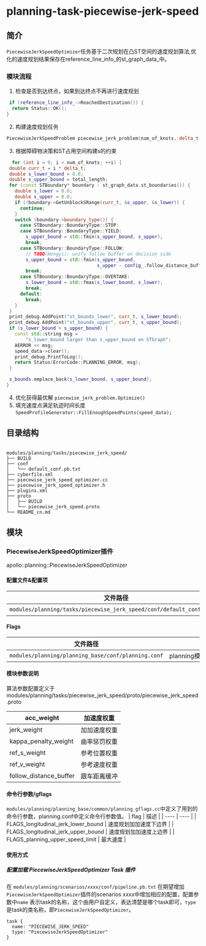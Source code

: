 planning-task-piecewise-jerk-speed
============

## 简介

`PiecewiseJerkSpeedOptimizer`任务基于二次规划在凸ST空间的速度规划算法,优化的速度规划结果保存在reference_line_info_的st_graph_data_中。

### 模块流程
1. 检查是否到达终点，如果到达终点不再进行速度规划
  ```c++
   if (reference_line_info_->ReachedDestination()) {
    return Status::OK();
  }
  ```
  2. 构建速度规划任务
   ```c++
   PiecewiseJerkSpeedProblem piecewise_jerk_problem(num_of_knots, delta_t,  init_s);
   ```
  3. 根据障碍物决策和ST占用空间构建s的约束
   ```c++
     for (int i = 0; i < num_of_knots; ++i) {
    double curr_t = i * delta_t;
    double s_lower_bound = 0.0;
    double s_upper_bound = total_length;
    for (const STBoundary* boundary : st_graph_data.st_boundaries()) {
      double s_lower = 0.0;
      double s_upper = 0.0;
      if (!boundary->GetUnblockSRange(curr_t, &s_upper, &s_lower)) {
        continue;
      }
      switch (boundary->boundary_type()) {
        case STBoundary::BoundaryType::STOP:
        case STBoundary::BoundaryType::YIELD:
          s_upper_bound = std::fmin(s_upper_bound, s_upper);
          break;
        case STBoundary::BoundaryType::FOLLOW:
          // TODO(Hongyi): unify follow buffer on decision side
          s_upper_bound = std::fmin(s_upper_bound,
                                    s_upper - config_.follow_distance_buffer());
          break;
        case STBoundary::BoundaryType::OVERTAKE:
          s_lower_bound = std::fmax(s_lower_bound, s_lower);
          break;
        default:
          break;
      }
    }
    print_debug.AddPoint("st_bounds_lower", curr_t, s_lower_bound);
    print_debug.AddPoint("st_bounds_upper", curr_t, s_upper_bound);
    if (s_lower_bound > s_upper_bound) {
      const std::string msg =
          "s_lower_bound larger than s_upper_bound on STGraph";
      AERROR << msg;
      speed_data->clear();
      print_debug.PrintToLog();
      return Status(ErrorCode::PLANNING_ERROR, msg);
    }

    s_bounds.emplace_back(s_lower_bound, s_upper_bound);
  }
   ```
  4.  优化获得最优解
   `piecewise_jerk_problem.Optimize()`
   5. 填充速度点满足轨迹时间长度
   `SpeedProfileGenerator::FillEnoughSpeedPoints(speed_data);`

## 目录结构

```shell

modules/planning/tasks/piecewise_jerk_speed/
├── BUILD
├── conf
│   └── default_conf.pb.txt
├── cyberfile.xml
├── piecewise_jerk_speed_optimizer.cc
├── piecewise_jerk_speed_optimizer.h
├── plugins.xml
├── proto
│   ├── BUILD
│   └── piecewise_jerk_speed.proto
└── README_cn.md

```

## 模块

### PiecewiseJerkSpeedOptimizer插件

apollo::planning::PiecewiseJerkSpeedOptimizer

#### 配置文件&配置项
| 文件路径 | 类型/结构 | <div style="width: 300pt">说明</div> |
| ---- | ---- | ---- |
| `modules/planning/tasks/piecewise_jerk_speed/conf/default_conf.pb.txt` | apollo::planning::SpeedHeuristicOptimizerConfig | PathTimeHeuristicOptimizer的默认配置文件 |

#### Flags

| 文件路径                                            |  <div style="width: 300pt">说明</div> |
| --------------------------------------------------- |  ------------------------------------ |
| `modules/planning/planning_base/conf/planning.conf` |  planning模块的flag配置文件           |

#### 模块参数说明
  
   算法参数配置定义于modules/planning/tasks/piecewise_jerk_speed/proto/piecewise_jerk_speed.proto
   
   | acc_weight             | 加速度权重   |
   | ---------------------- | ------------ |
   | jerk_weight            | 加加速度权重 |
   | kappa_penalty_weight   | 曲率惩罚权重 |
   | ref_s_weight           | 参考位置权重 |
   | ref_v_weight           | 参考速度权重 |
   | follow_distance_buffer | 跟车距离缓冲 |

#### 命令行参数/gflags

`modules/planning/planning_base/common/planning_gflags.cc`中定义了用到的命令行参数，planning.conf中定义命令行参数值。
| flag | 描述 |
  |  ---- | ---- |
|  FLAGS_longitudinal_jerk_lower_bound | 速度规划加加速度下边界 |
|  FLAGS_longitudinal_jerk_upper_bound | 速度规划加加速度上边界 |
|  FLAGS_planning_upper_speed_limit | 最大速度 |

#### 使用方式

##### 配置加载 PiecewiseJerkSpeedOptimizer Task 插件

在 `modules/planning/scenarios/xxxx/conf/pipeline.pb.txt` 在期望增加`PiecewiseJerkSpeedOptimizer`插件的scenarios xxxx中增加相应的配置，配置参数中`name` 表示task的名称，这个由用户自定义，表达清楚是哪个task即可，`type` 是task的类名称，即`PiecewiseJerkSpeedOptimizer`。
```
task {
  name: "PIECEWISE_JERK_SPEED"
  type: "PiecewiseJerkSpeedOptimizer"
}
  ```